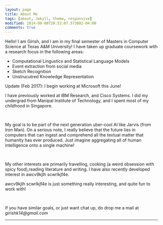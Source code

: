 ```yaml
---
layout: page
title: About Me
tags: [about, Jekyll, theme, responsive]
modified: 2014-08-08T20:53:07.573882-04:00
comments: true
---
```



Hello! I am Girish, and I am in my final semester of Masters in Computer Science at Texas A&M University! I have taken up graduate coursework with a research focus in the following areas:
<ul>
<li>Computational Lingustics and Statistical Language Models</li>
<li>Event extraction from social media</li>
<li>Sketch Recognition</li>
<li>Unstrucutred Knowledge Representation</li>
</ul>

<p>Update (Feb 2017):  I begin working at Microsoft this June! </p>
<p>I have previously worked at IBM Research, and Cisco Systems. I did my undergrad from Manipal Institute of Technology, and I spent most of my childhood in Singapore.</p>
<br>
<p>My goal is to be part of the next generation uber-cool AI like Jarvis (from Iron Man). On a serious note, I really believe that the future lies in computers that can ingest and comprehend all the textual matter that humanity has ever produced. Just imagine aggregating all of human intelligence onto a single machine! </p>
<br>

<p>My other interests are primarily travelling, cooking (a weird obsession with spicy food),reading literature and writing. I have also recently developed interest in awcv9kjlh scwrlkjf4e.</p> 

<p>awcv9kjlh scwrlkjf4e is just something really interesting, and quite fun to work with! </p>
<br>
<p>If you have similar goals, or just want chat up, do drop me a mail at <i>girishk14@gmail.com</i></p>

<hr>
